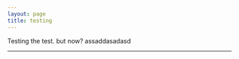 ```yaml
---
layout: page
title: testing
---
```


Testing the test. but now?
assaddasadasd


<hr> <!--test comment-->

